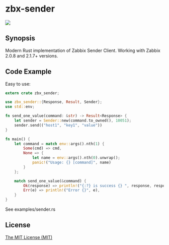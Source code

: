 # zbx-sender

[![](https://img.shields.io/crates/v/zbx_sender.svg)](https://crates.io/crates/zbx_sender)

## Synopsis

Modern Rust implementation of Zabbix Sender Client.
Working with Zabbix 2.0.8 and 2.1.7+ versions.

## Code Example

Easy to use:

```rust
extern crate zbx_sender;

use zbx_sender::{Response, Result, Sender};
use std::env;

fn send_one_value(command: &str) -> Result<Response> {
    let sender = Sender::new(command.to_owned(), 10051);
    sender.send(("host1", "key1", "value"))
}

fn main() {
    let command = match env::args().nth(1) {
        Some(cmd) => cmd,
        None => {
            let name = env::args().nth(0).unwrap();
            panic!("Usage: {} [command]", name)
        }
    };

    match send_one_value(&command) {
        Ok(response) => println!("{:?} is success {} ", response, response.success()),
        Err(e) => println!("Error {}", e),
    }
}
```

See examples/sender.rs

## License

[The MIT License (MIT)](LICENSE)
